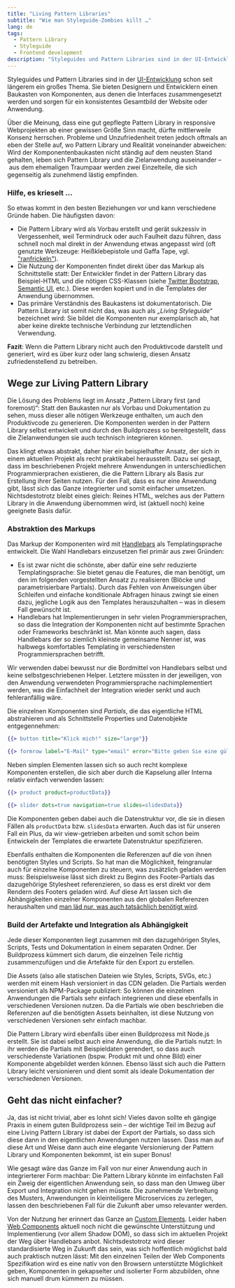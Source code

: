 ```yaml
---
title: "Living Pattern Libraries"
subtitle: "Wie man Styleguide-Zombies killt …"
lang: de
tags:
  - Pattern Library
  - Styleguide
  - Frontend development
description: "Styleguides und Pattern Libraries sind in der UI-Entwicklung schon seit längerem ein großes Thema. Sie bieten Designern und Entwicklern einen Baukasten von Komponenten, aus denen die Interfaces zusammengesetzt werden und sorgen für ein konsistentes Gesamtbild der Website oder Anwendung."
---
```


Styleguides und Pattern Libraries sind in der [UI-Entwicklung](https://www.uiengineering.de/) schon seit längerem ein großes Thema. Sie bieten Designern und Entwicklern einen Baukasten von Komponenten, aus denen die Interfaces zusammengesetzt werden und sorgen für ein konsistentes Gesamtbild der Website oder Anwendung.

Über die Meinung, dass eine gut gepflegte Pattern Library in responsive Webprojekten ab einer gewissen Größe Sinn macht, dürfte mittlerweile Konsenz herrschen. Probleme und Unzufriedenheit treten jedoch oftmals an eben der Stelle auf, wo Pattern Library und Realität voneinander abweichen: Wird der Komponentenbaukasten nicht ständig auf dem neusten Stand gehalten, leben sich Pattern Library und die Zielanwendung auseinander – aus dem ehemaligen Traumpaar werden zwei Einzelteile, die sich gegenseitig als zunehmend lästig empfinden.

### Hilfe, es krieselt …

So etwas kommt in den besten Beziehungen vor und kann verschiedene Gründe haben. Die häufigsten davon:

- Die Pattern Library wird als Vorbau erstellt und gerät sukzessiv in Vergessenheit, weil Termindruck oder auch Faulheit dazu führen, dass schnell noch mal direkt in der Anwendung etwas angepasst wird (oft genutzte Werkzeuge: Heißklebepistole und Gaffa Tape, vgl. ["ranfrickeln"](https://de.wiktionary.org/wiki/frickeln)).
- Die Nutzung der Komponenten findet direkt über das Markup als Schnittstelle statt: Der Entwickler findet in der Pattern Library das Beispiel-HTML und die nötigen CSS-Klassen (siehe [Twitter Bootstrap](https://getbootstrap.com/components/), [Semantic UI](http://semantic-ui.com/), etc.). Diese werden kopiert und in die Templates der Anwendung übernommen.
- Das primäre Verständnis des Baukastens ist dokumentatorisch. Die Pattern Library ist somit nicht das, was auch als _„Living Styleguide“_ bezeichnet wird: Sie bildet die Komponenten nur exemplarisch ab, hat aber keine direkte technische Verbindung zur letztendlichen Verwendung.

__Fazit__: Wenn die Pattern Library nicht auch den Produktivcode darstellt und generiert, wird es über kurz oder lang schwierig, diesen Ansatz zufriedenstellend zu betreiben.

## Wege zur Living Pattern Library

Die Lösung des Problems liegt im Ansatz „Pattern Library first (and foremost)“: Statt den Baukasten nur als Vorbau und Dokumentation zu sehen, muss dieser alle nötigen Werkzeuge enthalten, um auch den Produktivcode zu generieren. Die Komponenten werden in der Pattern Library selbst entwickelt und durch den Buildprozess so bereitgestellt, dass die Zielanwendungen sie auch technisch integrieren können.

Das klingt etwas abstrakt, daher hier ein beispielhafter Ansatz, der sich in einem aktuellen Projekt als recht praktikabel herausstellt. Dazu sei gesagt, dass im beschriebenen Projekt mehrere Anwendungen in unterschiedlichen Programmierprachen existieren, die die Pattern Library als Basis zur Erstellung ihrer Seiten nutzen. Für den Fall, dass es nur eine Anwendung gibt, lässt sich das Ganze integrierter und somit einfacher umsetzen. Nichtsdestotrotz bleibt eines gleich: Reines HTML, welches aus der Pattern Library in die Anwendung übernommen wird, ist (aktuell noch) keine geeignete Basis dafür.

### Abstraktion des Markups

Das Markup der Komponenten wird mit [Handlebars](http://handlebarsjs.com/) als Templatingsprache entwickelt. Die Wahl Handlebars einzusetzen fiel primär aus zwei Gründen:

- Es ist zwar nicht die schönste, aber dafür eine sehr reduzierte Templatingsprache: Sie bietet genau die Features, die man benötigt, um den im folgenden vorgestellten Ansatz zu realisieren (Blöcke und parametrisierbare Partials). Durch das Fehlen von Anweisungen über Schleifen und einfache konditionale Abfragen hinaus zwingt sie einen dazu, jegliche Logik aus den Templates herauszuhalten – was in diesem Fall gewünscht ist.
- Handlebars hat Implementierungen in sehr vielen Programmiersprachen, so dass die Integration der Komponenten nicht auf bestimmte Sprachen oder Frameworks beschränkt ist. Man könnte auch sagen, dass Handlebars der so ziemlich kleinste gemeinsame Nenner ist, was halbwegs komfortables Templating in verschiedensten Programmiersprachen betrifft.

Wir verwenden dabei bewusst nur die Bordmittel von Handlebars selbst und keine selbstgeschriebenen Helper. Letztere müssten in der jeweiligen, von den Anwendung verwendeten Programmiersprache nachimplementiert werden, was die Einfachheit der Integration wieder senkt und auch fehleranfällig wäre.

Die einzelnen Komponenten sind _Partials_, die das eigentliche HTML abstrahieren und als Schnittstelle Properties und Datenobjekte entgegennehmen:

```handlebars
{{> button title="Klick mich!" size="large"}}

{{> formrow label="E-Mail" type="email" error="Bitte geben Sie eine gültige E-Mail-Adresse ein."}}
```

Neben simplen Elementen lassen sich so auch recht komplexe Komponenten erstellen, die sich aber durch die Kapselung aller Interna relativ einfach verwenden lassen:

```handlebars
{{> product product=productData}}

{{> slider dots=true navigation=true slides=slidesData}}
```

Die Komponenten geben dabei auch die Datenstruktur vor, die sie in diesen Fällen als `productData` bzw. `slidesData` erwarten. Auch das ist für unseren Fall ein Plus, da wir view-getrieben arbeiten und somit schon beim Entwickeln der Templates die erwartete Datenstruktur spezifizieren.

Ebenfalls enthalten die Komponenten die Referenzen auf die von ihnen benötigten Styles und Scripts. So hat man die Möglichkeit, feingranular auch für einzelne Komponenten zu steuern, was zusätzlich geladen werden muss: Beispielsweise lässt sich direkt zu Beginn des Footer-Partials das dazugehörige Stylesheet referenzieren, so dass es erst direkt vor dem Rendern des Footers geladen wird. Auf diese Art lassen sich die Abhängigkeiten einzelner Komponenten aus den globalen Referenzen heraushalten und [man läd nur, was auch tatsächlich benötigt wird](https://jakearchibald.com/2016/link-in-body/).

### Build der Artefakte und Integration als Abhängigkeit

Jede dieser Komponenten liegt zusammen mit den dazugehörigen Styles, Scripts, Tests und Dokumentation in einem separaten Ordner. Der Buildprozess kümmert sich darum, die einzelnen Teile richtig zusammenzufügen und die Artefakte für den Export zu erstellen.

Die Assets (also alle statischen Dateien wie Styles, Scripts, SVGs, etc.) werden mit einem Hash versioniert in das CDN geladen. Die Partials werden versioniert als NPM-Package publiziert: So können die einzelnen Anwendungen die Partials sehr einfach integrieren und diese ebenfalls in verschiedenen Versionen nutzen. Da die Partials wie oben beschrieben die Referenzen auf die benötigten Assets beinhalten, ist diese Nutzung von verschiedenen Versionen sehr einfach machbar.

Die Pattern Library wird ebenfalls über einen Buildprozess mit Node.js erstellt. Sie ist dabei selbst auch eine Anwendung, die die Partials nutzt: In ihr werden die Partials mit Beispieldaten gerendert, so dass auch verschiedenste Variationen (bspw. Produkt mit und ohne Bild) einer Komponente abgebildet werden können. Ebenso lässt sich auch die Pattern Library leicht versionieren und dient somit als ideale Dokumentation der verschiedenen Versionen.

## Geht das nicht einfacher?

Ja, das ist nicht trivial, aber es lohnt sich! Vieles davon sollte eh gängige Praxis in einem guten Buildprozess sein – der wichtige Teil im Bezug auf eine Living Pattern Library ist dabei der Export der Partials, so dass sich diese dann in den eigentlichen Anwendungen nutzen lassen. Dass man auf diese Art und Weise dann auch eine elegante Versionierung der Pattern Library und Komponenten bekommt, ist ein super Bonus!

Wie gesagt wäre das Ganze im Fall von nur einer Anwendung auch in integrierterer Form machbar: Die Pattern Library könnte im einfachsten Fall ein Zweig der eigentlichen Anwendung sein, so dass man den Umweg über Export und Integration nicht gehen müsste. Die zunehmende Verbreitung des Musters, Anwendungen in kleinteiligere Microservices zu zerlegen, lassen den beschriebenen Fall für die Zukunft aber umso relevanter werden.

Von der Nutzung her erinnert das Ganze an [Custom Elements](https://customelements.io/). Leider haben [Web Components](http://webcomponents.org/) aktuell noch nicht die gewünschte Unterstützung und Implementierung (vor allem Shadow DOM), so dass sich im aktuellen Projekt der Weg über Handlebars anbot. Nichtsdestotrotz wird dieser standardisierte Weg in Zukunft das sein, was sich hoffentlich möglichst bald auch praktisch nutzen lässt: Mit den einzelnen Teilen der Web Components Spezifikation wird es eine nativ von den Browsern unterstützte Möglichkeit geben, Komponenten in gekapselter und isolierter Form abzubilden, ohne sich manuell drum kümmern zu müssen.
